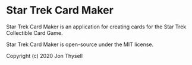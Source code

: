 # Star Trek Card Maker #

Star Trek Card Maker is an application for creating cards for the Star Trek Collectible Card Game.

Star Trek Card Maker is open-source under the MIT license.

Copyright (c) 2020 Jon Thysell
